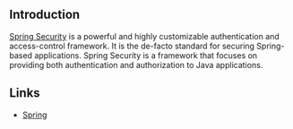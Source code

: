 ## Introduction

[Spring Security](https://spring.io/projects/spring-security) is a powerful and highly customizable authentication and access-control framework. 
It is the de-facto standard for securing Spring-based applications.
Spring Security is a framework that focuses on providing both authentication and authorization to Java applications.




## Links

- [Spring](/docs/CS/Java/Spring/Spring.md)